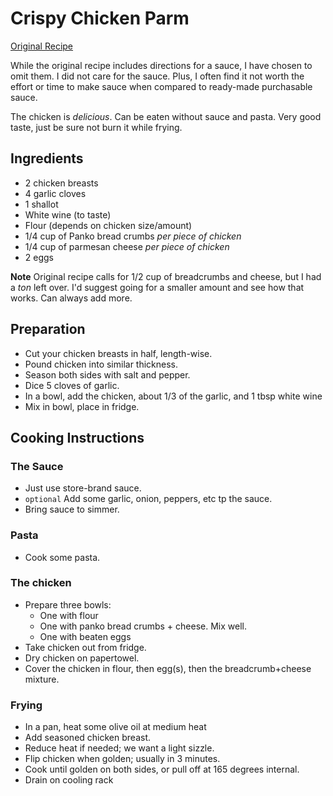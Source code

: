 # Crispy Chicken Parm

[Original Recipe](https://youtu.be/p-LY9b1u_io)

While the original recipe includes directions for a sauce, I have chosen to omit them. I did not care
for the sauce. Plus, I often find it not worth the effort or time to make sauce when compared to ready-made
purchasable sauce.

The chicken is _delicious_. Can be eaten without sauce and pasta. Very good taste, just be sure not burn it while frying.

## Ingredients

* 2 chicken breasts
* 4 garlic cloves
* 1 shallot
* White wine (to taste)
* Flour (depends on chicken size/amount)
* 1/4 cup of Panko bread crumbs *per piece of chicken*
* 1/4 cup of parmesan cheese *per piece of chicken*
* 2 eggs

**Note**
Original recipe calls for 1/2 cup of breadcrumbs and cheese, but I had a _ton_ left over.
I'd suggest going for a smaller amount and see how that works. Can always add more.

## Preparation

* Cut your  chicken breasts in half, length-wise.
* Pound chicken into similar thickness.
* Season both sides with salt and pepper.
* Dice 5 cloves of garlic.
* In a bowl, add the chicken, about 1/3 of the garlic, and 1 tbsp white wine
* Mix in bowl, place in fridge.

## Cooking Instructions

### The Sauce
* Just use store-brand sauce.
* `optional` Add some garlic, onion, peppers, etc tp the sauce.
* Bring sauce to simmer.

### Pasta
* Cook some pasta.

### The chicken
* Prepare three bowls:
  * One with flour
  * One with panko bread crumbs + cheese. Mix well.
  * One with beaten eggs
* Take chicken out from fridge.
* Dry chicken on papertowel.
* Cover the chicken in flour, then egg(s), then the breadcrumb+cheese mixture. 

### Frying
* In a pan, heat some olive oil at medium heat
* Add seasoned chicken breast.
* Reduce heat if needed; we want a light sizzle.
* Flip chicken when golden; usually in 3 minutes.
* Cook until golden on both sides, or pull off at 165 degrees internal.
* Drain on cooling rack
